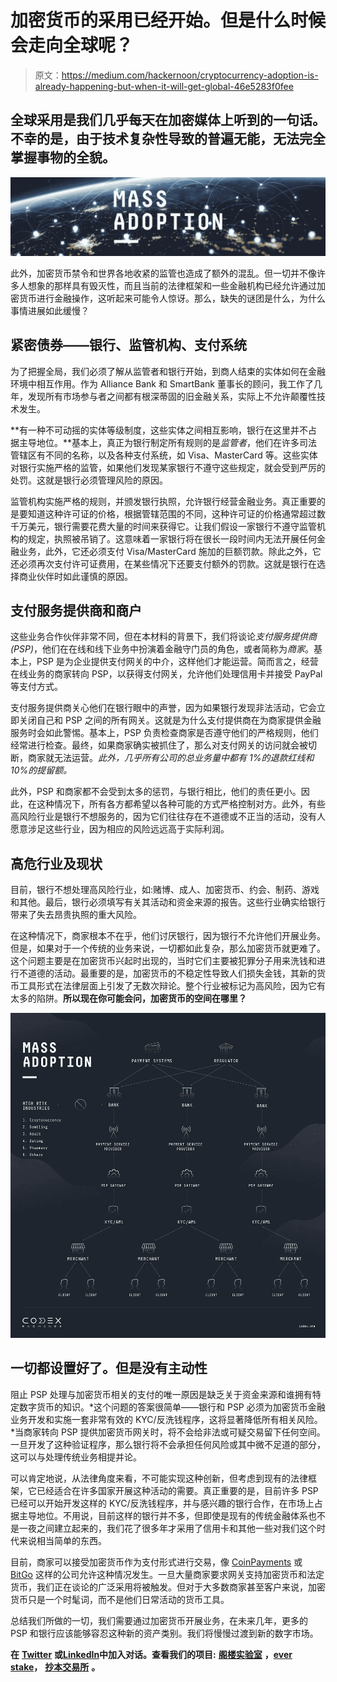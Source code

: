 # 加密货币的采用已经开始。但是什么时候会走向全球呢？

> 原文：<https://medium.com/hackernoon/cryptocurrency-adoption-is-already-happening-but-when-it-will-get-global-46e5283f0fee>

## 全球采用是我们几乎每天在加密媒体上听到的一句话。不幸的是，由于技术复杂性导致的普遍无能，无法完全掌握事物的全貌。

![](img/059ad60362d8c4479a8b6ec175733485.png)

此外，加密货币禁令和世界各地收紧的监管也造成了额外的混乱。但一切并不像许多人想象的那样具有毁灭性，而且当前的法律框架和一些金融机构已经允许通过加密货币进行金融操作，这听起来可能令人惊讶。那么，缺失的谜团是什么，为什么事情进展如此缓慢？

## **紧密债券——银行、监管机构、支付系统**

为了把握全局，我们必须了解从监管者和银行开始，到商人结束的实体如何在金融环境中相互作用。作为 Alliance Bank 和 SmartBank 董事长的顾问，我工作了几年，发现所有市场参与者之间都有根深蒂固的旧金融关系，实际上不允许颠覆性技术发生。

**有一种不可动摇的实体等级制度，这些实体之间相互影响，银行在这里并不占据主导地位。**基本上，真正为银行制定所有规则的是*监管者*，他们在许多司法管辖区有不同的名称，以及各种支付系统，如 Visa、MasterCard 等。这些实体对银行实施严格的监管，如果他们发现某家银行不遵守这些规定，就会受到严厉的处罚。这就是银行必须管理风险的原因。

监管机构实施严格的规则，并颁发银行执照，允许银行经营金融业务。真正重要的是要知道这种许可证的价格，根据管辖范围的不同，这种许可证的价格通常超过数千万美元，银行需要花费大量的时间来获得它。让我们假设一家银行不遵守监管机构的规定，执照被吊销了。这意味着一家银行将在很长一段时间内无法开展任何金融业务，此外，它还必须支付 Visa/MasterCard 施加的巨额罚款。除此之外，它还必须再次支付许可证费用，在某些情况下还要支付额外的罚款。这就是银行在选择商业伙伴时如此谨慎的原因。

## **支付服务提供商和商户**

这些业务合作伙伴非常不同，但在本材料的背景下，我们将谈论*支付服务提供商(PSP)*，他们在在线和线下业务中扮演着金融守门员的角色，或者简称为*商家*。基本上，PSP 是为企业提供支付网关的中介，这样他们才能运营。简而言之，经营在线业务的商家转向 PSP，以获得支付网关，允许他们处理信用卡并接受 PayPal 等支付方式。

支付服务提供商关心他们在银行眼中的声誉，因为如果银行发现非法活动，它会立即关闭自己和 PSP 之间的所有网关。这就是为什么支付提供商在为商家提供金融服务时会如此警惕。基本上，PSP 负责检查商家是否遵守他们的严格规则，他们经常进行检查。最终，如果商家确实被抓住了，那么对支付网关的访问就会被切断，商家就无法运营。*此外，几乎所有公司的总业务量中都有 1%的退款红线和 10%的提留额。*

此外，PSP 和商家都不会受到太多的惩罚，与银行相比，他们的责任更小。因此，在这种情况下，所有各方都希望以各种可能的方式严格控制对方。此外，有些高风险行业是银行不想服务的，因为它们往往存在不道德或不正当的活动，没有人愿意涉足这些行业，因为相应的风险远远高于实际利润。

## **高危行业及现状**

目前，银行不想处理高风险行业，如:赌博、成人、加密货币、约会、制药、游戏和其他。最后，银行必须填写有关其活动和资金来源的报告。这些行业确实给银行带来了失去昂贵执照的重大风险。

在这种情况下，商家根本不在乎，他们讨厌银行，因为银行不允许他们开展业务。但是，如果对于一个传统的业务来说，一切都如此复杂，那么加密货币就更难了。这个问题主要是在加密货币兴起时出现的，当时它们主要被犯罪分子用来洗钱和进行不道德的活动。最重要的是，加密货币的不稳定性导致人们损失金钱，其新的货币工具形式在法律层面上引发了无数次辩论。整个行业被标记为高风险，因为它有太多的陷阱。**所以现在你可能会问，加密货币的空间在哪里？**

![](img/fb44e73d2f5e6e17fa498d780a39b6b2.png)

## **一切都设置好了。但是没有主动性**

阻止 PSP 处理与加密货币相关的支付的唯一原因是缺乏关于资金来源和谁拥有特定数字货币的知识。*这个问题的答案很简单——银行和 PSP 必须为加密货币金融业务开发和实施一套非常有效的 KYC/反洗钱程序，这将显著降低所有相关风险。*当商家转向 PSP 提供加密货币网关时，将不会给非法或可疑交易留下任何空间。一旦开发了这种验证程序，那么银行将不会承担任何风险或其中微不足道的部分，这可以与处理传统业务相提并论。

可以肯定地说，从法律角度来看，不可能实现这种创新，但考虑到现有的法律框架，它已经适合在许多国家开展这种活动的需要。真正重要的是，目前许多 PSP 已经可以开始开发这样的 KYC/反洗钱程序，并与感兴趣的银行合作，在市场上占据主导地位。不用说，目前这样的银行并不多，但即使是现有的传统金融体系也不是一夜之间建立起来的，我们花了很多年才采用了信用卡和其他一些对我们这个时代来说相当简单的东西。

目前，商家可以接受加密货币作为支付形式进行交易，像 [CoinPayments](https://www.coinpayments.net) 或 [BitGo](https://medium.com/u/8a3098b11fe8?source=post_page-----46e5283f0fee--------------------------------) 这样的公司允许这种情况发生。一旦大量商家要求网关支持加密货币和法定货币，我们正在谈论的广泛采用将被触发。但对于大多数商家甚至客户来说，加密货币只是一个时髦词，而不是他们日常活动的货币工具。

总结我们所做的一切，我们需要通过加密货币开展业务，在未来几年，更多的 PSP 和银行应该能够容忍这种新的资产类别。我们将慢慢过渡到新的数字市场。

**在** [**Twitter**](https://twitter.com/sergattic) **或**[**LinkedIn**](https://www.linkedin.com/in/sergii-vasylchuk/)**中加入对话。查看我们的项目:** [**阁楼实验室**](https://medium.com/u/7ba3f2d3b40f?source=post_page-----46e5283f0fee--------------------------------) **，**[**ever stake**](https://medium.com/u/fe93bae695a1?source=post_page-----46e5283f0fee--------------------------------)**，** [**抄本交易所**](https://medium.com/u/bc89e07772d1?source=post_page-----46e5283f0fee--------------------------------) **。**